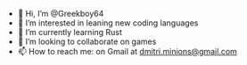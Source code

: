 - 👋 Hi, I’m @Greekboy64
- 👀 I’m interested in leaning new coding languages
- 🌱 I’m currently learning Rust
- 💞️ I’m looking to collaborate on games
- 📫 How to reach me: on Gmail at dmitri.minions@gmail.com

<!---
Greekboy64/Greekboy64 is a ✨ special ✨ repository because its `README.md` (this file) appears on your GitHub profile.
You can click the Preview link to take a look at your changes.
--->
